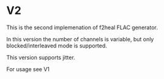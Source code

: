 # V2

This is the second implemenation of f2heal FLAC generator.

In this version the number of channels is variable, but only blocked/interleaved mode is supported.

This version supports jitter.

For usage see V1
